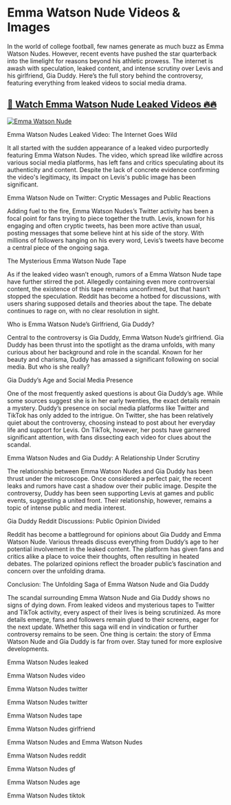 ﻿# Emma Watson Nude Videos & Images  
  
In the world of college football, few names generate as much buzz as Emma Watson Nudes. However, recent events have pushed the star quarterback into the limelight for reasons beyond his athletic prowess. The internet is awash with speculation, leaked content, and intense scrutiny over Levis and his girlfriend, Gia Duddy. Here’s the full story behind the controversy, featuring everything from leaked videos to social media drama.  
  
  
## [🔗 Watch Emma Watson Nude Leaked Videos 🔥🔥](https://hotvideos.systeme.io/watch-nudes)  
  
[![Emma Watson Nude](https://i.imgur.com/dJHk4Zq.gif)](https://hotvideos.systeme.io/watch-nudes)  
  
  
Emma Watson Nudes Leaked Video: The Internet Goes Wild  
  
It all started with the sudden appearance of a leaked video purportedly featuring Emma Watson Nudes. The video, which spread like wildfire across various social media platforms, has left fans and critics speculating about its authenticity and content. Despite the lack of concrete evidence confirming the video's legitimacy, its impact on Levis's public image has been significant.  
  
Emma Watson Nude on Twitter: Cryptic Messages and Public Reactions  
  
Adding fuel to the fire, Emma Watson Nudes’s Twitter activity has been a focal point for fans trying to piece together the truth. Levis, known for his engaging and often cryptic tweets, has been more active than usual, posting messages that some believe hint at his side of the story. With millions of followers hanging on his every word, Levis’s tweets have become a central piece of the ongoing saga.  
  
The Mysterious Emma Watson Nude Tape  
  
As if the leaked video wasn’t enough, rumors of a Emma Watson Nude tape have further stirred the pot. Allegedly containing even more controversial content, the existence of this tape remains unconfirmed, but that hasn’t stopped the speculation. Reddit has become a hotbed for discussions, with users sharing supposed details and theories about the tape. The debate continues to rage on, with no clear resolution in sight.  
  
Who is Emma Watson Nude’s Girlfriend, Gia Duddy?  
  
Central to the controversy is Gia Duddy, Emma Watson Nude’s girlfriend. Gia Duddy has been thrust into the spotlight as the drama unfolds, with many curious about her background and role in the scandal. Known for her beauty and charisma, Duddy has amassed a significant following on social media. But who is she really?  
  
Gia Duddy’s Age and Social Media Presence  
  
One of the most frequently asked questions is about Gia Duddy’s age. While some sources suggest she is in her early twenties, the exact details remain a mystery. Duddy’s presence on social media platforms like Twitter and TikTok has only added to the intrigue. On Twitter, she has been relatively quiet about the controversy, choosing instead to post about her everyday life and support for Levis. On TikTok, however, her posts have garnered significant attention, with fans dissecting each video for clues about the scandal.  
  
Emma Watson Nudes and Gia Duddy: A Relationship Under Scrutiny  
  
The relationship between Emma Watson Nudes and Gia Duddy has been thrust under the microscope. Once considered a perfect pair, the recent leaks and rumors have cast a shadow over their public image. Despite the controversy, Duddy has been seen supporting Levis at games and public events, suggesting a united front. Their relationship, however, remains a topic of intense public and media interest.  
  
Gia Duddy Reddit Discussions: Public Opinion Divided  
  
Reddit has become a battleground for opinions about Gia Duddy and Emma Watson Nude. Various threads discuss everything from Duddy’s age to her potential involvement in the leaked content. The platform has given fans and critics alike a place to voice their thoughts, often resulting in heated debates. The polarized opinions reflect the broader public’s fascination and concern over the unfolding drama.  
  
Conclusion: The Unfolding Saga of Emma Watson Nude and Gia Duddy  
  
The scandal surrounding Emma Watson Nude and Gia Duddy shows no signs of dying down. From leaked videos and mysterious tapes to Twitter and TikTok activity, every aspect of their lives is being scrutinized. As more details emerge, fans and followers remain glued to their screens, eager for the next update. Whether this saga will end in vindication or further controversy remains to be seen. One thing is certain: the story of Emma Watson Nude and Gia Duddy is far from over. Stay tuned for more explosive developments.  
  
  
Emma Watson Nudes leaked  
  
Emma Watson Nudes video  
  
Emma Watson Nudes twitter  
  
Emma Watson Nudes twitter  
  
Emma Watson Nudes tape  
  
Emma Watson Nudes girlfriend  
  
Emma Watson Nudes and Emma Watson Nudes  
  
Emma Watson Nudes reddit  
  
Emma Watson Nudes gf  
  
Emma Watson Nudes age  
  
Emma Watson Nudes tiktok
